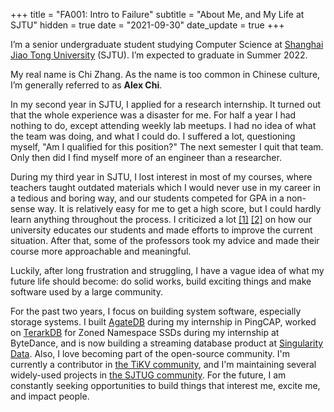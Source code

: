 +++
title = "FA001: Intro to Failure"
subtitle = "About Me, and My Life at SJTU"
hidden = true
date = "2021-09-30"
date_update = true
+++

I’m a senior undergraduate student studying Computer Science at [Shanghai Jiao Tong University](http://en.sjtu.edu.cn/) (SJTU). I’m expected to graduate in Summer 2022.

My real name is Chi Zhang. As the name is too common in Chinese culture, I’m generally referred to as **Alex Chi**.

In my second year in SJTU, I applied for a research internship. It turned out that the whole experience was a disaster for me. For half a year I had nothing to do, except attending weekly lab meetups. I had no idea of what the team was doing, and what I could do. I suffered a lot, questioning myself, "Am I qualified for this position?" The next semester I quit that team. Only then did I find myself more of an engineer than a researcher.

During my third year in SJTU, I lost interest in most of my courses, where teachers taught outdated materials which I would never use in my career in a tedious and boring way, and our students competed for GPA in a non-sense way. It is relatively easy for me to get a high score, but I could hardly learn anything throughout the process. I criticized a lot [[1]](https://zhuanlan.zhihu.com/p/345269981) [[2]](https://survivesjtu.gitbook.io/survivesjtumanual/fu-lu/ben-ke-sheng-zhuan-ye-jie-shao-todo/cs-zi-jiu-zhi-bei) on how our university educates our students and made efforts to improve the current situation. After that, some of the professors took my advice and made their course more approachable and meaningful.

Luckily, after long frustration and struggling, I have a vague idea of what my future life should become: do solid works, build exciting things and make software used by a large community.

For the past two years, I focus on building system software, especially storage systems. I built [AgateDB](https://github.com/tikv/agatedb) during my internship in PingCAP, worked on [TerarkDB](https://github.com/bytedance/terarkdb) for Zoned Namespace SSDs during my internship at ByteDance, and is now building a streaming database product at [Singularity Data](https://www.singularity-data.com). Also, I love becoming part of the open-source community. I'm currently a contributor in [the TiKV community](https://tikv.org), and I'm maintaining several widely-used projects in [the SJTUG community](https://github.com/sjtug). For the future, I am constantly seeking opportunities to build things that interest me, excite me, and impact people.
